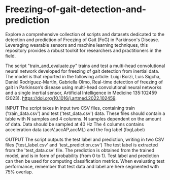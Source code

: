 # Freezing-of-gait-detection-and-prediction
Explore a comprehensive collection of scripts and datasets dedicated to the detection and prediction of Freezing of Gait (FoG) in Parkinson's Disease. Leveraging wearable sensors and machine learning techniques, this repository provides a robust toolkit for researchers and practitioners in the field.

The script "train_and_evaluate.py" trains and test a multi-head convolutional neural network developed for freezing of gait detection from inertial data.
The model is that reported in the following article:
Luigi Borzì, Luis Sigcha, Daniel Rodríguez-Martín, Gabriella Olmo,
Real-time detection of freezing of gait in Parkinson’s disease using multi-head convolutional neural networks and a single inertial sensor,
Artificial Intelligence in Medicine 135:102459 (2023). https://doi.org/10.1016/j.artmed.2022.102459.  

INPUT
The script takes in input two CSV files, containing train ('train_data.csv') and test ('test_data.csv') data.
These files should contain a table with N samples and 4 columns.
N samples dependent on the amount of data. Data should be sampled at 40 Hz
The 4 columns contains acceleration data (accV,accAP,accML) and the fog label (fogLabel)

OUTPUT
The script outputs the test label and prediction, writing in two CSV files ('test_label.csv' and 'test_prediction.csv')
The test label is extracted from the 'test_data.csv' file.
The prediction is obtained from the trained model, and is in form of probability (from 0 to 1).
Test label and prediction can then be used for computing classification metrics.
When evaluating test performance, remember that test data and label are here segmented with 75% overlap.

